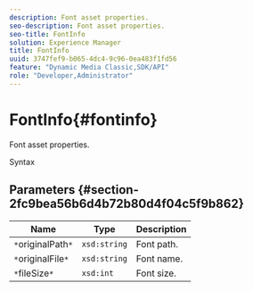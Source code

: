 ```yaml
---
description: Font asset properties.
seo-description: Font asset properties.
seo-title: FontInfo
solution: Experience Manager
title: FontInfo
uuid: 3747fef9-b065-4dc4-9c96-0ea483f1fd56
feature: "Dynamic Media Classic,SDK/API"
role: "Developer,Administrator"
---
```


# FontInfo{#fontinfo}

Font asset properties.

 Syntax 

## Parameters {#section-2fc9bea56b6d4b72b80d4f04c5f9b862}

|  Name  | Type  | Description  |
|---|---|---|
|  `*`originalPath`*`  | `xsd:string`  | Font path.  |
|  `*`originalFile`*`  | `xsd:string`  | Font name.  |
|  `*`fileSize`*`  | `xsd:int`  | Font size.  |

